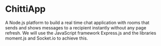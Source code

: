 # ChittiApp
A Node.js platform to build a real time chat application with rooms that sends and shows messages to a recipient instantly without any page refresh. We will use the JavaScript framework Express.js and the libraries moment.js and  Socket.io to achieve this.
